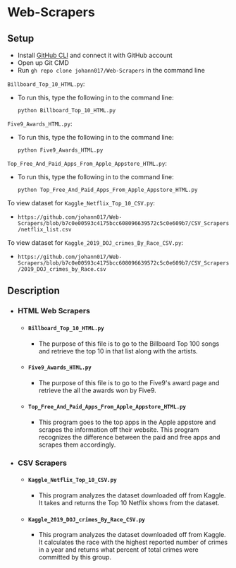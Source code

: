 # Web-Scrapers

## Setup
- Install [GitHub CLI](https://cli.github.com/) and connect it with GitHub account
- Open up Git CMD
- Run `gh repo clone johann017/Web-Scrapers` in the command line

`Billboard_Top_10_HTML.py`:
- To run this, type the following in to the command line:
  ```
  python Billboard_Top_10_HTML.py
  ```

`Five9_Awards_HTML.py`:
- To run this, type the following in to the command line:
  ```
  python Five9_Awards_HTML.py
  ```

`Top_Free_And_Paid_Apps_From_Apple_Appstore_HTML.py`:
- To run this, type the following in to the command line:
  ```
  python Top_Free_And_Paid_Apps_From_Apple_Appstore_HTML.py
  ```

To view dataset for `Kaggle_Netflix_Top_10_CSV.py`:
- `https://github.com/johann017/Web-Scrapers/blob/b7c0e00593c4175bcc608096639572c5c0e609b7/CSV_Scrapers/netflix_list.csv`

To view dataset for `Kaggle_2019_DOJ_crimes_By_Race_CSV.py`:
- `https://github.com/johann017/Web-Scrapers/blob/b7c0e00593c4175bcc608096639572c5c0e609b7/CSV_Scrapers/2019_DOJ_crimes_by_Race.csv`


## Description

- ### HTML Web Scrapers

  - #### `Billboard_Top_10_HTML.py`
    - The purpose of this file is to go to the Billboard Top 100 songs and retrieve the top 10 in that list along with the artists.

  - #### `Five9_Awards_HTML.py`
    - The purpose of this file is to go to the Five9's award page and retrieve the all the awards won by Five9.
    
  - #### `Top_Free_And_Paid_Apps_From_Apple_Appstore_HTML.py`
    - This program goes to the top apps in the Apple appstore and scrapes the information off their website. This program recognizes the difference between the paid and free apps and scrapes them accordingly.
    
- ### CSV Scrapers
  - #### `Kaggle_Netflix_Top_10_CSV.py`
    - This program analyzes the dataset downloaded off from Kaggle. It takes and returns the Top 10 Netflix shows from the dataset.
 
  - #### `Kaggle_2019_DOJ_crimes_By_Race_CSV.py`
    - This program analyzes the dataset downloaded off from Kaggle. It calculates the race with the highest reported number of crimes in a year and returns what percent of total crimes were committed by this group.
